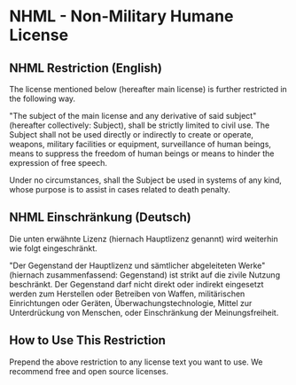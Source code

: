 # NHML - Non-Military Humane License

## NHML Restriction (English)
The license mentioned below (hereafter main license) is
further restricted in the following way.

"The subject of the main license and any derivative of
said subject" (hereafter collectively: Subject), shall be
strictly limited to civil use. The Subject shall not be
used directly or indirectly to create or operate, weapons,
military facilities or equipment, surveillance of human
beings, means to suppress the freedom of human beings or
means to hinder the expression of free speech.

Under no circumstances, shall the Subject be used in
systems of any kind, whose purpose is to assist in cases
related to death penalty.

## NHML Einschränkung (Deutsch)
Die unten erwähnte Lizenz (hiernach Hauptlizenz genannt)
wird weiterhin wie folgt eingeschränkt.

"Der Gegenstand der Hauptlizenz und sämtlicher abgeleiteten
Werke" (hiernach zusammenfassend: Gegenstand) ist strikt
auf die zivile Nutzung beschränkt. Der Gegenstand darf
nicht direkt oder indirekt eingesetzt werden zum Herstellen
oder Betreiben von Waffen, militärischen Einrichtungen oder
Geräten, Überwachungstechnologie, Mittel zur Unterdrückung
von Menschen, oder Einschränkung der Meinungsfreiheit.

## How to Use This Restriction
Prepend the above restriction to any license text you want
to use. We recommend free and open source licenses.
